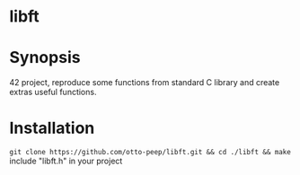 # libft

# Synopsis
42 project, reproduce some functions from standard C library and create extras useful functions.

# Installation
`git clone https://github.com/otto-peep/libft.git && cd ./libft && make`
include "libft.h" in your project
